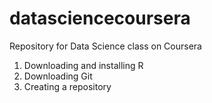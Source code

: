 # datasciencecoursera
Repository for Data Science class on Coursera
1. Downloading and installing R
2. Downloading Git 
3. Creating a repository
